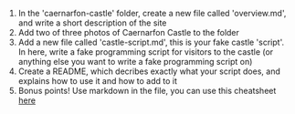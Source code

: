 1. In the 'caernarfon-castle' folder, create a new file called 'overview.md', and write a short description of the site
2. Add two of three photos of Caernarfon Castle to the  folder
3. Add a new file called 'castle-script.md', this is your fake castle 'script'. In here, write a fake programming script for visitors to the castle (or anything else you want to write a fake programming script on)
4. Create a README, which decribes exactly what your script does, and explains how to use it and how to add to it
4. Bonus points! Use markdown in the file, you can use this cheatsheet [here](https://github.com/adam-p/markdown-here/wiki/Markdown-Cheatsheet#lists)